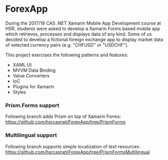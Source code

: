 # ForexApp
During the 2017/18 CAS .NET Xamarin Mobile App Development course at HSR, students were asked to develop a Xamarin Forms based mobile app which retrieves, processes and displays data of any kind. Some of us decided to develop a fictional foreign exchange app to display market data of selected currency pairs (e.g. "CHFUSD" or "USDCHF").

This project exercises the following patterns and features:
- XAML UI
- MVVM Data Binding
- Value Converters
- IoC
- Plugins for Xamarin
- Styles

### Prism.Forms support
Following branch adds Prism on top of Xamarin Forms:
https://github.com/hsrcasnet/ForexApp/tree/PrismForms

### Multilingual support
Following branch supports simple localization of text resources:
https://github.com/hsrcasnet/ForexApp/tree/PrismFormsMultilingual
